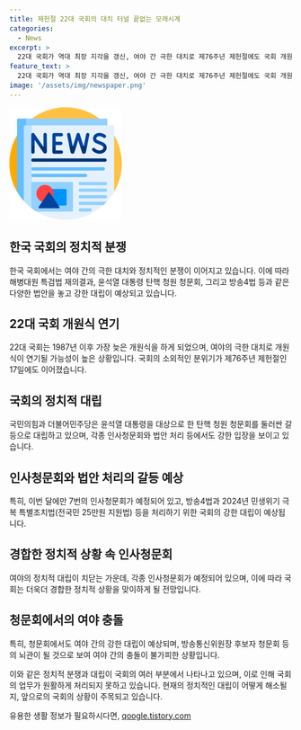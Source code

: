 ```yaml
---
title: 제헌절 22대 국회의 대치 터널 끝없는 모래시계
categories:
  - News
excerpt: >
  22대 국회가 역대 최장 지각을 갱신, 여야 간 극한 대치로 제76주년 제헌절에도 국회 개원식 불발. 더불어민주당과 국민의힘, 윤 대통령 탄핵 청원 청문회와 규탄대회로 갈등. 국회 개원식 미정으로 21대 기록 깬 상황. 여야 협치 미락, 22대 국회 시작부터 갈등 지속. 윤 대통령 탄핵 청문회 일정, 대통령 연설 불허 여야 대치 고조. 여야 19일과 26일 윤 대통령 탄핵 청문회 예정, 방송4법 등 쟁점 법안 처리도 분쟁. 여야 청문회와 쟁점 법안 처리로 충돌 전망.
feature_text: >
  22대 국회가 역대 최장 지각을 갱신, 여야 간 극한 대치로 제76주년 제헌절에도 국회 개원식 불발. 더불어민주당과 국민의힘, 윤 대통령 탄핵 청원 청문회와 규탄대회로 갈등. 국회 개원식 미정으로 21대 기록 깬 상황. 여야 협치 미락, 22대 국회 시작부터 갈등 지속. 윤 대통령 탄핵 청문회 일정, 대통령 연설 불허 여야 대치 고조. 여야 19일과 26일 윤 대통령 탄핵 청문회 예정, 방송4법 등 쟁점 법안 처리도 분쟁. 여야 청문회와 쟁점 법안 처리로 충돌 전망.
image: '/assets/img/newspaper.png'
---
```


<p><img src="/assets/img/newspaper.png" alt="kimp 속보" /></p>

<h2 data-ke-size="size26">한국 국회의 정치적 분쟁</h2>

<p data-ke-size="size16">한국 국회에서는 여야 간의 극한 대치와 정치적인 분쟁이 이어지고 있습니다. 이에 따라 해병대원 특검법 재의결과, 윤석열 대통령 탄핵 청원 청문회, 그리고 방송4법 등과 같은 다양한 법안을 놓고 강한 대립이 예상되고 있습니다.</p>

<h2 data-ke-size="size26">22대 국회 개원식 연기</h2>

<p data-ke-size="size16">22대 국회는 1987년 이후 가장 늦은 개원식을 하게 되었으며, 여야의 극한 대치로 개원식이 연기될 가능성이 높은 상황입니다. 국회의 소외적인 분위기가 제76주년 제헌절인 17일에도 이어졌습니다.</p>

<h2 data-ke-size="size26">국회의 정치적 대립</h2>

<p data-ke-size="size16">국민의힘과 더불어민주당은 윤석열 대통령을 대상으로 한 탄핵 청원 청문회를 둘러싼 갈등으로 대립하고 있으며, 각종 인사청문회와 법안 처리 등에서도 강한 입장을 보이고 있습니다.</p>

<h2 data-ke-size="size26">인사청문회와 법안 처리의 갈등 예상</h2>

<p data-ke-size="size16">특히, 이번 달에만 7번의 인사청문회가 예정되어 있고, 방송4법과 2024년 민생위기 극복 특별조치법(전국민 25만원 지원법) 등을 처리하기 위한 국회의 강한 대립이 예상됩니다.</p>

<h2 data-ke-size="size26">경합한 정치적 상황 속 인사청문회</h2>

<p data-ke-size="size16">여야의 정치적 대립이 치닫는 가운데, 각종 인사청문회가 예정되어 있으며, 이에 따라 국회는 더욱더 경합한 정치적 상황을 맞이하게 될 전망입니다.</p>

<h2 data-ke-size="size26">청문회에서의 여야 충돌</h2>

<p data-ke-size="size16">특히, 청문회에서도 여야 간의 강한 대립이 예상되며, 방송통신위원장 후보자 청문회 등의 뇌관이 될 것으로 보여 여야 간의 충돌이 불가피한 상황입니다.</p>

<p>이와 같은 정치적 분쟁과 대립이 국회의 여러 부분에서 나타나고 있으며, 이로 인해 국회의 업무가 원활하게 처리되지 못하고 있습니다. 현재의 정치적인 대립이 어떻게 해소될지, 앞으로의 국회의 상황이 주목되고 있습니다.</p>
유용한 생활 정보가 필요하시다면, <a href="https://qoogle.tistory.com" rel="dofollow">qoogle.tistory.com</a>


